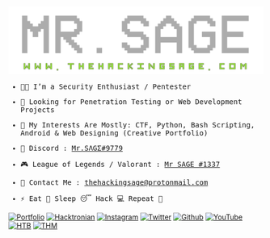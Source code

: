 [![Mr.SAGE](https://github.com/thehackingsage/thehackingsage/raw/master/thehackingsage.com.png)](https://thehackingsage.github.io)

<samp>
  
- 👨‍💻 I’m a Security Enthusiast / Pentester

- 🤝 Looking for Penetration Testing or Web Development Projects

- 🎲 My Interests Are Mostly: CTF, Python, Bash Scripting, Android & Web Designing (Creative Portfolio)

- 👾 Discord : <a href="https://discordapp.com/users/540789640177647627">Mr.SΛGΣ#9779</a>
  
- 🎮 League of Legends / Valorant : <a href="https://www.leagueoflegends.com">Mr SAGE #1337</a>

- 📧 Contact Me : <a href="mailto:thehackingsage@protonmail.com">thehackingsage@protonmail.com</a>

- ⚡ Eat 🍔 Sleep 😴 Hack 💻 Repeat 🔁

</samp>

[![Portfolio](https://img.shields.io/badge/-Mr.SAGE-02032e?style=flat&logo=gnu-bash&logoColor=white)](https://thehackingsage.com)
[![Hacktronian](https://img.shields.io/badge/-Hacktronian-11c28a?style=flat&logo=powershell&logoColor=white)](https://hacktronian.in)
[![Instagram](https://img.shields.io/badge/-Instagram-bc2a8d?style=flat&logo=Instagram&logoColor=white)](https://instagram.com/thehackingsage)
[![Twitter](https://img.shields.io/badge/-Twitter-00acee?style=flat&logo=Twitter&logoColor=white)](https://twitter.com/thehackingsage)
[![Github](https://img.shields.io/badge/-Github-000000?style=flat&logo=Github&logoColor=white)](https://github.com/thehackingsage)
[![YouTube](https://img.shields.io/badge/-YouTube-FC2503?style=flat&logo=YouTube&logoColor=white)](https://youtube.com/hacktronian)
[![HTB](https://img.shields.io/badge/-HackTheBox-000000?style=flat&logo=codesandbox&logoColor=9FEF00)](https://hackthebox.eu/profile/38608)
[![THM](https://img.shields.io/badge/-TryHackMe-gray?style=flat&logo=icloud&logoColor=white)](https://tryhackme.com/p/mr.sage)
